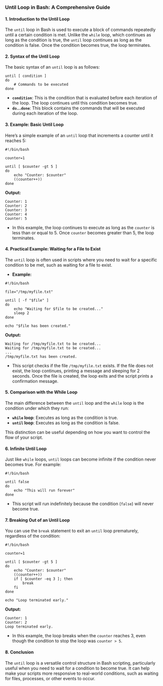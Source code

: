 ### **Until Loop in Bash: A Comprehensive Guide**

#### **1. Introduction to the Until Loop**
The `until` loop in Bash is used to execute a block of commands repeatedly until a certain condition is met. Unlike the `while` loop, which continues as long as the condition is true, the `until` loop continues as long as the condition is false. Once the condition becomes true, the loop terminates.

#### **2. Syntax of the Until Loop**
The basic syntax of an `until` loop is as follows:
```
until [ condition ]
do
    # Commands to be executed
done
```

- **`condition`**: This is the condition that is evaluated before each iteration of the loop. The loop continues until this condition becomes true.
- **`do`...`done`**: This block contains the commands that will be executed during each iteration of the loop.

#### **3. Example: Basic Until Loop**
Here’s a simple example of an `until` loop that increments a counter until it reaches 5:
```
#!/bin/bash

counter=1

until [ $counter -gt 5 ]
do
    echo "Counter: $counter"
    ((counter++))
done
```

**Output:**
```
Counter: 1
Counter: 2
Counter: 3
Counter: 4
Counter: 5
```

- In this example, the loop continues to execute as long as the `counter` is less than or equal to 5. Once `counter` becomes greater than 5, the loop terminates.

#### **4. Practical Example: Waiting for a File to Exist**
The `until` loop is often used in scripts where you need to wait for a specific condition to be met, such as waiting for a file to exist.

- **Example:**
```
#!/bin/bash

file="/tmp/myfile.txt"

until [ -f "$file" ]
do
    echo "Waiting for $file to be created..."
    sleep 2
done

echo "$file has been created."
```

**Output:**
```
Waiting for /tmp/myfile.txt to be created...
Waiting for /tmp/myfile.txt to be created...
...
/tmp/myfile.txt has been created.
```

- This script checks if the file `/tmp/myfile.txt` exists. If the file does not exist, the loop continues, printing a message and sleeping for 2 seconds. Once the file is created, the loop exits and the script prints a confirmation message.

#### **5. Comparison with the While Loop**
The main difference between the `until` loop and the `while` loop is the condition under which they run:

- **`while` loop**: Executes as long as the condition is true.
- **`until` loop**: Executes as long as the condition is false.

This distinction can be useful depending on how you want to control the flow of your script.

#### **6. Infinite Until Loop**
Just like `while` loops, `until` loops can become infinite if the condition never becomes true. For example:
```
#!/bin/bash

until false
do
    echo "This will run forever"
done
```

- This script will run indefinitely because the condition (`false`) will never become true.

#### **7. Breaking Out of an Until Loop**
You can use the `break` statement to exit an `until` loop prematurely, regardless of the condition:
```
#!/bin/bash

counter=1

until [ $counter -gt 5 ]
do
    echo "Counter: $counter"
    ((counter++))
    if [ $counter -eq 3 ]; then
        break
    fi
done

echo "Loop terminated early."
```

**Output:**
```
Counter: 1
Counter: 2
Loop terminated early.
```

- In this example, the loop breaks when the `counter` reaches 3, even though the condition to stop the loop was `counter > 5`.

#### **8. Conclusion**
The `until` loop is a versatile control structure in Bash scripting, particularly useful when you need to wait for a condition to become true. It can help make your scripts more responsive to real-world conditions, such as waiting for files, processes, or other events to occur.